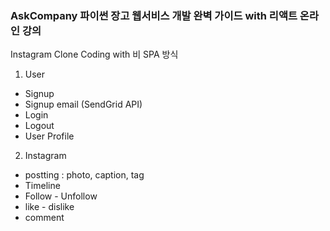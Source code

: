 ### AskCompany 파이썬 장고 웹서비스 개발 완벽 가이드 with 리액트 온라인 강의

Instagram Clone Coding with 비 SPA 방식

1. User
  - Signup
  - Signup email (SendGrid API)
  - Login
  - Logout
  - User Profile

2. Instagram
  - postting : photo, caption, tag
  - Timeline
  - Follow - Unfollow
  - like - dislike
  - comment
 
